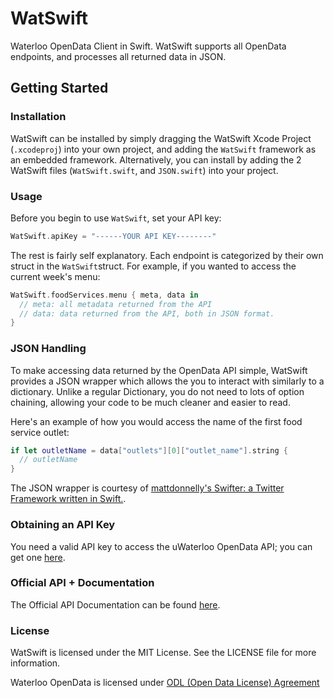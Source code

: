 # WatSwift
Waterloo OpenData Client in Swift. WatSwift supports all OpenData endpoints, and processes all returned data in JSON. 

## Getting Started

### Installation
WatSwift can be installed by simply dragging the WatSwift Xcode Project (`.xcodeproj`) into your own project, and adding the `WatSwift` framework as an embedded framework. Alternatively, you can install by adding the 2 WatSwift files (`WatSwift.swift`, and `JSON.swift`) into your project. 

### Usage

Before you begin to use `WatSwift`, set your API key:
```swift
WatSwift.apiKey = "------YOUR API KEY--------"
```

The rest is fairly self explanatory. Each endpoint is categorized by their own struct in the `WatSwift`struct. For example, if you wanted to access the current week's menu:
```swift
WatSwift.foodServices.menu { meta, data in
  // meta: all metadata returned from the API
  // data: data returned from the API, both in JSON format.
}
```

### JSON Handling

To make accessing data returned by the OpenData API simple, WatSwift provides a JSON wrapper which allows the you to interact with similarly to a dictionary. Unlike a regular Dictionary, you do not need to lots of option chaining, allowing your code to be much cleaner and easier to read.

Here's an example of how you would access the name of the first food service outlet:
```swift
if let outletName = data["outlets"][0]["outlet_name"].string { 
  // outletName
}
```

The JSON wrapper is courtesy of [mattdonnelly's Swifter: a Twitter Framework written in Swift.](https://github.com/mattdonnelly/Swifter).

### Obtaining an API Key
You need a valid API key to access the uWaterloo OpenData API; you can get one [here](https://api.uwaterloo.ca).

### Official API + Documentation
The Official API Documentation can be found [here](https://github.com/uWaterloo/api-documentation).

### License
WatSwift is licensed under the MIT License. See the LICENSE file for more information.

Waterloo OpenData is licensed under [ODL (Open Data License) Agreement](https://uwaterloo.ca/open-data/university-waterloo-open-data-license-agreement-v1)
